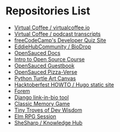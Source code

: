 <!-- Before adding a repository to this list, make sure that it passes our repository checklist below -->

<!--
✅ Relevant name
✅ Description
Clearly describe what the project does and is for.
✅ Relevant tags
They should highlight their scope, stack, field, etc.
✅ README.md file
Important information about your project.
✅ CONTRIBUTIONS.md/CONTRIBUTING.md file
A contribution guide for contributors.
✅ Open source license
A project is not open source if it doesn't have a valid license.
✅ Code of Conduct (COC)
An excellent indicator of a healthy contributor's environment.
✅ Issue and Pull Request templates
Templates for making issues and pull requests.
 -->

 <!-- Please don't type or change anything above here. Work on your changes below. -->

# Repositories List

- [Virtual Coffee / virtualcoffee.io](https://github.com/Virtual-Coffee/virtualcoffee.io)
- [Virtual Coffee / podcast transcripts](https://github.com/Virtual-Coffee/podcast-transcripts)
- [freeCodeCamp's Developer Quiz Site](https://github.com/freeCodeCamp/Developer_Quiz_Site)
- [EddieHubCommunity / BioDrop](https://github.com/EddieHubCommunity/BioDrop)
- [OpenSauced Docs](https://github.com/open-sauced/docs)
- [Intro to Open Source Course](https://github.com/open-sauced/intro/)
- [OpenSauced Guestbook](https://github.com/open-sauced/guestbook)
- [OpenSauced Pizza-Verse](https://github.com/open-sauced/pizza-verse)
- [Python Turtle Art Canvas](https://github.com/dominicduffin1/python-turtle-art-canvas)
- [Hacktoberfest HOWTO / Hugo static site](https://github.com/hacktoberfesthowto/howto-blog)
- [Forem](https://github.com/forem/forem)
- [Django link-in-bio tool](https://github.com/Terieyenike/linktree)
- [Classic Memory Game](https://github.com/cmcrawford2/memory-game)
- [Tiny Troves of Dev Wisdom](https://github.com/TarynMcMillan/Tiny-Troves-of-Dev-Wisdom)
- [Elm RPG Session](https://github.com/tkshill/rpg-session/)
- [SheSharp / Knowledge Hub](https://github.com/shesharpnl/knowledge-hub)
